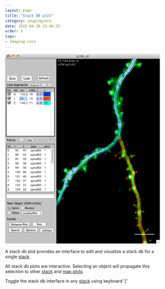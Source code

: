 ```yaml
---
layout: page
title: "Stack DB plot"
category: imagingcore
date: 2015-04-20 22:46:33
order: 3
tags:
- Imaging core
---
```


<IMG class="img-float-left" SRC="images/mm3/mm3-stackdb-plot.png" WIDTH="600">

<div class="print-page-break"></div>

A stack db plot provides an interface to edit and visualize a stack db for a single [stack][2].

All stack db plots are interactive. Selecting an object will propagate this selection to other [stack][4] and [map plots][3].

Toggle the stack db interface in any [stack][2] using keyboard '['
 

[1]: plot-panel
[2]: stack
[3]: map-plot
[4]: stack-plot

